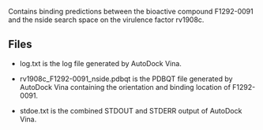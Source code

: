 Contains binding predictions between the bioactive compound F1292-0091 and the nside search space on the virulence factor rv1908c.

## Files

- log.txt is the log file generated by AutoDock Vina.

- rv1908c_F1292-0091_nside.pdbqt is the PDBQT file generated by AutoDock Vina containing the orientation and binding location of F1292-0091.

- stdoe.txt is the combined STDOUT and STDERR output of AutoDock Vina.

